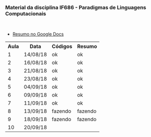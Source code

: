 <h3>Material da disciplina IF686 - Paradigmas de Linguagens Computacionais</h3><br>
<ul>
  <li><a href="https://docs.google.com/document/d/1LgMNvYrUKqUFn3K_VRlWQiGzBunnfHEtLOZq9WtEuIU/edit?usp=sharing">Resumo no Google Docs</a></li>
</ul>

<table>
	<tr>
		<th>Aula</th>
		<th>Data</th>
		<th>Códigos</th>
		<th>Resumo</th>
	</tr>
  <tr>
		<td>1</td>
    <td>14/08/18</td>
    <td>ok</td>
    <td>ok</td>
	</tr>
  <tr>
		<td>2</td>
    <td>16/08/18</td>
    <td>ok</td>
    <td>ok</td>
	</tr>
  <tr>
		<td>3</td>
    <td>21/08/18</td>
    <td>ok</td>
    <td>ok</td>
	</tr>
  <tr>
		<td>4</td>
    <td>23/08/18</td>
    <td>ok</td>
    <td>ok</td>
	</tr>
  <tr>
		<td>5</td>
    <td>04/09/18</td>
    <td>ok</td>
    <td>ok</td>
	</tr>
  <tr>
		<td>6</td>
    <td>09/09/18</td>
    <td>ok</td>
    <td>ok</td>
	</tr>
  <tr>
		<td>7</td>
    <td>11/09/18</td>
    <td>ok</td>
    <td>ok</td>
	</tr>
  <tr>
		<td>8</td>
    <td>13/09/18</td>
    <td>fazendo</td>
    <td>fazendo</td>
  </tr>
  <tr>
		<td>9</td>
    <td>18/09/18</td>
    <td>fazendo</td>
    <td>fazendo</td>
  </tr>
  <tr>
    <td>10</td>
    <td>20/09/18</td>
    <td></td>
    <td></td>
  </tr>
</table>
